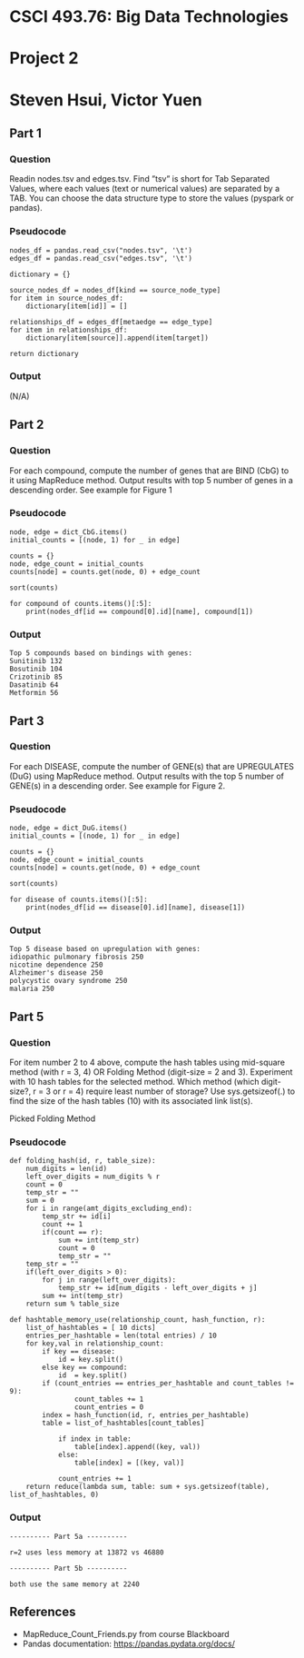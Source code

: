 # CSCI 493.76: Big Data Technologies

# Project 2

# Steven Hsui, Victor Yuen

## Part 1

### Question

Readin nodes.tsv and edges.tsv. Find ”tsv” is short for Tab Separated Values, where each values (text or numerical values) are separated by a TAB. You can choose the data structure type to store the values (pyspark or pandas).

### Pseudocode

```
nodes_df = pandas.read_csv("nodes.tsv", '\t')
edges_df = pandas.read_csv("edges.tsv", '\t')

dictionary = {}

source_nodes_df = nodes_df[kind == source_node_type]
for item in source_nodes_df:
    dictionary[item[id]] = []

relationships_df = edges_df[metaedge == edge_type]
for item in relationships_df:
    dictionary[item[source]].append(item[target])

return dictionary
```

### Output

(N/A)

## Part 2

### Question

For each compound, compute the number of genes that are BIND (CbG) to it using MapReduce method. Output results with top 5 number of genes in a descending order. See example for Figure 1

### Pseudocode

```
node, edge = dict_CbG.items()
initial_counts = [(node, 1) for _ in edge]

counts = {}
node, edge_count = initial_counts
counts[node] = counts.get(node, 0) + edge_count

sort(counts)

for compound of counts.items()[:5]:
    print(nodes_df[id == compound[0].id][name], compound[1])
```

### Output

```
Top 5 compounds based on bindings with genes:
Sunitinib 132
Bosutinib 104
Crizotinib 85
Dasatinib 64
Metformin 56
```

## Part 3

### Question

For each DISEASE, compute the number of GENE(s) that are UPREGULATES (DuG) using MapReduce method. Output results with the top 5 number of GENE(s) in a descending order. See example for Figure 2.

### Pseudocode

```
node, edge = dict_DuG.items()
initial_counts = [(node, 1) for _ in edge]

counts = {}
node, edge_count = initial_counts
counts[node] = counts.get(node, 0) + edge_count

sort(counts)

for disease of counts.items()[:5]:
    print(nodes_df[id == disease[0].id][name], disease[1])
```

### Output

```
Top 5 disease based on upregulation with genes:
idiopathic pulmonary fibrosis 250
nicotine dependence 250
Alzheimer's disease 250
polycystic ovary syndrome 250
malaria 250
```

## Part 5

### Question

For item number 2 to 4 above, compute the hash tables using mid-square method (with r = 3, 4) OR Folding Method (digit-size = 2 and 3). Experiment with 10 hash tables for the selected method. Which method (which digit-size?, r = 3 or r = 4) require least number of storage? Use sys.getsizeof(.) to find the size of the hash tables (10) with its associated link list(s).

Picked Folding Method

### Pseudocode

```
def folding_hash(id, r, table_size):
    num_digits = len(id)
    left_over_digits = num_digits % r
    count = 0
    temp_str = ""
    sum = 0
    for i in range(amt_digits_excluding_end):
        temp_str += id[i]
        count += 1
        if(count == r):
            sum += int(temp_str)
            count = 0
            temp_str = ""
    temp_str = ""
    if(left_over_digits > 0):
        for j in range(left_over_digits):
            temp_str += id[num_digits - left_over_digits + j]
        sum += int(temp_str)
    return sum % table_size

def hashtable_memory_use(relationship_count, hash_function, r):
    list_of_hashtables = [ 10 dicts]
    entries_per_hashtable = len(total entries) / 10
    for key,val in relationship_count:
        if key == disease:
            id = key.split()
        else key == compound:
            id  = key.split()
        if (count_entries == entries_per_hashtable and count_tables != 9):
                count_tables += 1
                count_entries = 0
        index = hash_function(id, r, entries_per_hashtable)
        table = list_of_hashtables[count_tables]

            if index in table:
                table[index].append((key, val))
            else:
                table[index] = [(key, val)]

            count_entries += 1
    return reduce(lambda sum, table: sum + sys.getsizeof(table), list_of_hashtables, 0)
```

### Output

```
---------- Part 5a ----------

r=2 uses less memory at 13872 vs 46880

---------- Part 5b ----------

both use the same memory at 2240

```

## References

- MapReduce_Count_Friends.py from course Blackboard
- Pandas documentation: https://pandas.pydata.org/docs/
